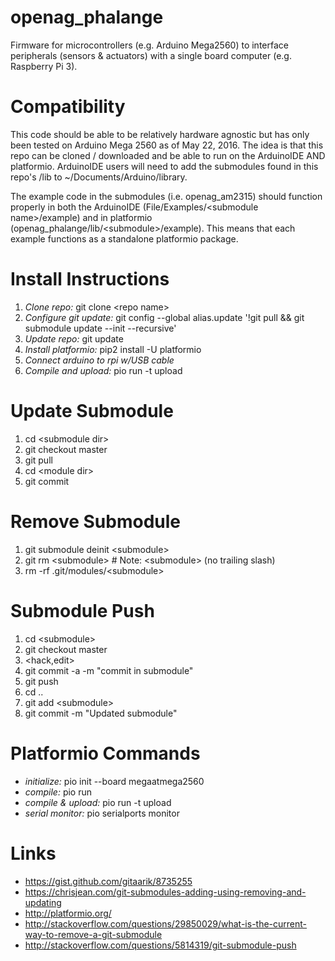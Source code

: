 # openag_phalange
Firmware for microcontrollers (e.g. Arduino Mega2560) to interface peripherals (sensors &amp; actuators) with a single board computer (e.g. Raspberry Pi 3).

# Compatibility 
This code should be able to be relatively hardware agnostic but has only been tested on Arduino Mega 2560 as of May 22, 2016. 
The idea is that this repo can be cloned / downloaded and be able to run on the ArduinoIDE AND platformio. ArduinoIDE users will need to add the submodules found in this repo's /lib to ~/Documents/Arduino/library.

The example code in the submodules (i.e. openag_am2315) should function properly in both the ArduinoIDE (File/Examples/\<submodule name\>/example) and in platformio (openag_phalange/lib/\<submodule\>/example). This means that each example functions as a standalone platformio package. 


# Install Instructions
1. *Clone repo:* git clone \<repo name\> 
2. *Configure git update:* git config --global alias.update '!git pull && git submodule update --init --recursive'
3. *Update repo:* git update
4. *Install platformio:* pip2 install -U platformio
5. *Connect arduino to rpi w/USB cable*
6. *Compile and upload:* pio run -t upload

# Update Submodule
1. cd \<submodule dir\>
2. git checkout master
3. git pull
4. cd \<module dir\>
5. git commit

# Remove Submodule
1. git submodule deinit \<submodule\>    
2. git rm \<submodule\> # Note: \<submodule\> (no trailing slash)
4. rm -rf .git/modules/\<submodule\>

# Submodule Push
1. cd \<submodule\>
2. git checkout master
3. \<hack,edit\>
4. git commit -a -m "commit in submodule"
5. git push
6. cd ..
7. git add \<submodule\>
8. git commit -m "Updated submodule"

# Platformio Commands
* *initialize:* pio init --board megaatmega2560
* *compile:* pio run
* *compile & upload:* pio run -t upload
* *serial monitor:* pio serialports monitor

# Links
* https://gist.github.com/gitaarik/8735255
* https://chrisjean.com/git-submodules-adding-using-removing-and-updating
* http://platformio.org/
* http://stackoverflow.com/questions/29850029/what-is-the-current-way-to-remove-a-git-submodule
* http://stackoverflow.com/questions/5814319/git-submodule-push
